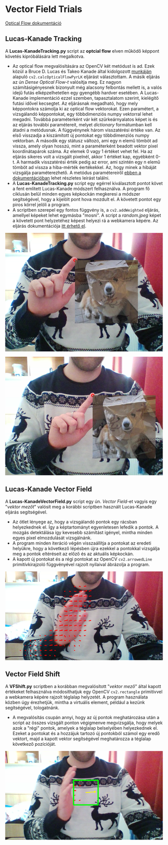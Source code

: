 # Vector Field Trials

[Optical Flow dokumentáció](http://www.uni-miskolc.hu/~qgenagyd/references/OpenCVOpticalFlow/OpenCV%20%20Optical%20Flow.html)


## Lucas-Kanade Tracking

A **Lucas-KanadeTracking.py** script az **optcial flow** elven működő képpont követés kipróbálására lett megalkotva.
* Az optical flow megvalósítására az OpenCV két metódust is ad. Ezek közül a Bruce D. Lucas és Takeo Kanade által kidolgozott [munkáján](http://www.uni-miskolc.hu/~qgenagyd/references/lucas_kanade-1981.pdf) alapuló `cv2.calcOpticalFlowPyrLK` eljárást választottam. A másik eljárás az ún *Dense Optical Flow-t* valósítja meg. Ez nagyon számításigényesnek bizonyult még alacsony felbontás mellett is, a valós idejű futás elképzelhetetlen egy gyengébb hardver esetében. A Lucas-Kanade implementáció ezzel szemben, tapasztalatom szerint, kielégítő futási idővel kecsegtet. Az eljárásnak megadható, hogy mely képpontokra számolja ki az optical flow vektorokat. Ezen paramétert, a vizsgálandó képpontokat, egy többdimenziós numpy vektorral lehet megadni. Továbbá paraméterként vár két szürkeárnyalatos képet is és az eljárás további paramétereit, melyet *dictionary* formátumban kell átadni a metódusnak. A függvénynek három visszatérési értéke van. Az első visszadja a kiszámított új pontokat egy többdimenziós numpy vektorban. A második egy státusz változó, ami egy n elemű tömböt ad vissza, amely olyan hosszú, mint a paraméterként beadott vektor pixel koordinátapárok száma. Az elemek 0 vagy 1 értéket vehet fel. Ha az eljárás sikeres volt a vizsgált pixelnél, akkor 1 értéket kap, egyébként 0-t. A harmadik visszatérési érték pedig az error, ami szintén egy n elemű tömböt ad vissza a hiba-mérték éertékekkel. Az, hogy minek a hibáját vizsgálja paraméterezhető. A metódus paramétereiről [ebben a dokumentációban](http://www.uni-miskolc.hu/~qgenagyd/references/OpenCVObjectTracking/OpenCV%20%20Object%20Tracking.html#ga473e4b886d0bcc6b65831eb88ed93323) lehet részletes leírást találni.
* A **Lucas-KanadeTracking.py** script egy egérrel kiválasztott pontot követ a fent említett Lucas-Kanade módszert felhasználva. A program fő ciklusán belül minden egyes képkockán megkeresi a módszer segítségével, hogy a kijelölt pont hova mozdult el. A követett pontot egy piros körrel jelöli a program.
* A scriptben szerepel egy fontos függvény is, a `cv2.addWeighted` eljárás, amellyel képeket lehet egymásba "mosni". A script a *random.jpeg* képet a követett pont helyzetéhez képest helyezi rá a webkamera képére. Az eljárás dokumentációja [itt érhető el](http://www.uni-miskolc.hu/~qgenagyd/references/OpenCVImageBlending/OpenCV%20%20Operations%20on%20arrays.html#gafafb2513349db3bcff51f54ee5592a19).

![Tracking Image](screenshots/LKTracking_screenshot_03.12.2019.png)

![Tracking Image](screenshots/LKTracking2_screenshot_03.12.2019.png)


## Lucas-Kanade Vector Field

A **Lucas-KanadeVectorField.py** script egy ún. *Vector Field*-et vagyis egy "*vektor mezőt*" valósít meg a korábbi scriptben használt Lucas-Kanade eljárás segítségével.
* Az ötlet lényege az, hogy a vizsgálandó pontok egy rácsban helyezkednek el. Így a képtartományt egyenletesen lefedik a pontok. A mozgás detektálása így kevesebb számítást igényel, mintha minden egyes pixel elmozdulását vizsgálnánk.
* A program minden iteráció végén visszaállítja a pontokat az eredeti helyükre, hogy a következő lépésben újra ezekkel a pontokkal vizsgálja meg a pontok eltéréseit az előző és az aktuális képkockán.
* A kapott új pontokat és a régi pontokat az OpenCV `cv2.arrowedLine` primitívkirajzoló függvényével rajzolt nyilaival ábrázolja a program.

![Vector Field Image](screenshots/vectorField_screenshot_03.12.2019.png)


## Vector Field Shift

A **VFShift.py** scriptben a korábban megvalósított "*vektor mező*" által kapott értékeket felhasználva módosíthatjuk egy OpenCV `cv2.rectangle` primitívvel a webkamera képére rajzolt téglalap helyzetét. A program használata közben úgy érezhetjük, mintha a virtuális element, például a kezünk segítségével, tologatnánk.
* A megvalósítás csupán annyi, hogy az új pontok meghatározása után a script az összes vizsgált ponton végigmenve megvizsgálja, hogy melyek azok a "régi" pontok, amelyek a téglalap belselyében helyezkednek el. Ezeket a pontokat és a hozzájuk tartozó új pontokból számol egy eredő vektort, majd a kapott vektor segítségével meghatározza a téglalap következő pozícióját.

![Vector Field Shift Image](screenshots/VFShift_screenshot_03.12.2019.png)